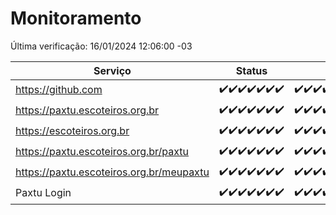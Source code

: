 # Monitoramento

Última verificação: 16/01/2024 12:06:00 -03

|Serviço|Status|Últimas 24h|
|---|---|---|
|https://github.com|<span title="2024-01-09: OK=23">✔️</span><span title="2024-01-10: OK=24">✔️</span><span title="2024-01-11: OK=24">✔️</span><span title="2024-01-12: OK=24">✔️</span><span title="2024-01-13: OK=24">✔️</span><span title="2024-01-14: OK=24">✔️</span><span title="2024-01-15: OK=15">✔️</span>|<span title="15/01/2024 12:06:00 -03 : 200">✔️</span><span title="15/01/2024 13:07:00 -03 : 200">✔️</span><span title="15/01/2024 14:04:00 -03 : 200">✔️</span><span title="15/01/2024 15:08:00 -03 : 200">✔️</span><span title="15/01/2024 16:03:00 -03 : 200">✔️</span><span title="15/01/2024 17:06:00 -03 : 200">✔️</span><span title="15/01/2024 18:04:00 -03 : 200">✔️</span><span title="15/01/2024 19:05:00 -03 : 200">✔️</span><span title="15/01/2024 20:06:00 -03 : 200">✔️</span><span title="15/01/2024 21:31:00 -03 : 200">✔️</span><span title="15/01/2024 22:49:00 -03 : 200">✔️</span><span title="15/01/2024 23:22:00 -03 : 200">✔️</span><span title="16/01/2024 00:07:00 -03 : 200">✔️</span><span title="16/01/2024 01:08:00 -03 : 200">✔️</span><span title="16/01/2024 02:06:00 -03 : 200">✔️</span><span title="16/01/2024 03:09:00 -03 : 200">✔️</span><span title="16/01/2024 04:06:00 -03 : 200">✔️</span><span title="16/01/2024 05:09:00 -03 : 200">✔️</span><span title="16/01/2024 06:06:00 -03 : 200">✔️</span><span title="16/01/2024 07:07:00 -03 : 200">✔️</span><span title="16/01/2024 08:04:00 -03 : 200">✔️</span><span title="16/01/2024 09:11:00 -03 : 200">✔️</span><span title="16/01/2024 10:09:00 -03 : 200">✔️</span><span title="16/01/2024 11:06:00 -03 : 200">✔️</span><span title="16/01/2024 12:06:00 -03 : 200">✔️</span>|
|https://paxtu.escoteiros.org.br|<span title="2024-01-09: OK=23">✔️</span><span title="2024-01-10: OK=24">✔️</span><span title="2024-01-11: OK=24">✔️</span><span title="2024-01-12: OK=24">✔️</span><span title="2024-01-13: OK=24">✔️</span><span title="2024-01-14: OK=24">✔️</span><span title="2024-01-15: OK=15">✔️</span>|<span title="15/01/2024 12:06:00 -03 : 200">✔️</span><span title="15/01/2024 13:07:00 -03 : 200">✔️</span><span title="15/01/2024 14:04:00 -03 : 200">✔️</span><span title="15/01/2024 15:08:00 -03 : 200">✔️</span><span title="15/01/2024 16:03:00 -03 : 200">✔️</span><span title="15/01/2024 17:06:00 -03 : 200">✔️</span><span title="15/01/2024 18:04:00 -03 : 200">✔️</span><span title="15/01/2024 19:05:00 -03 : 200">✔️</span><span title="15/01/2024 20:06:00 -03 : 200">✔️</span><span title="15/01/2024 21:31:00 -03 : 200">✔️</span><span title="15/01/2024 22:49:00 -03 : 200">✔️</span><span title="15/01/2024 23:22:00 -03 : 200">✔️</span><span title="16/01/2024 00:07:00 -03 : 200">✔️</span><span title="16/01/2024 01:08:00 -03 : 200">✔️</span><span title="16/01/2024 02:06:00 -03 : 200">✔️</span><span title="16/01/2024 03:09:00 -03 : 200">✔️</span><span title="16/01/2024 04:06:00 -03 : 200">✔️</span><span title="16/01/2024 05:09:00 -03 : 200">✔️</span><span title="16/01/2024 06:06:00 -03 : 200">✔️</span><span title="16/01/2024 07:07:00 -03 : 200">✔️</span><span title="16/01/2024 08:04:00 -03 : 200">✔️</span><span title="16/01/2024 09:11:00 -03 : 200">✔️</span><span title="16/01/2024 10:09:00 -03 : 200">✔️</span><span title="16/01/2024 11:06:00 -03 : 200">✔️</span><span title="16/01/2024 12:06:00 -03 : 200">✔️</span>|
|https://escoteiros.org.br|<span title="2024-01-09: OK=23">✔️</span><span title="2024-01-10: OK=24">✔️</span><span title="2024-01-11: OK=24">✔️</span><span title="2024-01-12: OK=24">✔️</span><span title="2024-01-13: OK=24">✔️</span><span title="2024-01-14: OK=24">✔️</span><span title="2024-01-15: OK=15">✔️</span>|<span title="15/01/2024 12:06:00 -03 : 200">✔️</span><span title="15/01/2024 13:07:00 -03 : 200">✔️</span><span title="15/01/2024 14:04:00 -03 : 200">✔️</span><span title="15/01/2024 15:08:00 -03 : 200">✔️</span><span title="15/01/2024 16:03:00 -03 : 200">✔️</span><span title="15/01/2024 17:06:00 -03 : 200">✔️</span><span title="15/01/2024 18:04:00 -03 : 200">✔️</span><span title="15/01/2024 19:05:00 -03 : 200">✔️</span><span title="15/01/2024 20:06:00 -03 : 200">✔️</span><span title="15/01/2024 21:31:00 -03 : 200">✔️</span><span title="15/01/2024 22:49:00 -03 : 200">✔️</span><span title="15/01/2024 23:22:00 -03 : 200">✔️</span><span title="16/01/2024 00:07:00 -03 : 200">✔️</span><span title="16/01/2024 01:08:00 -03 : 200">✔️</span><span title="16/01/2024 02:06:00 -03 : 200">✔️</span><span title="16/01/2024 03:09:00 -03 : 200">✔️</span><span title="16/01/2024 04:06:00 -03 : 200">✔️</span><span title="16/01/2024 05:09:00 -03 : 200">✔️</span><span title="16/01/2024 06:06:00 -03 : 200">✔️</span><span title="16/01/2024 07:07:00 -03 : 200">✔️</span><span title="16/01/2024 08:04:00 -03 : 200">✔️</span><span title="16/01/2024 09:11:00 -03 : 200">✔️</span><span title="16/01/2024 10:09:00 -03 : 200">✔️</span><span title="16/01/2024 11:06:00 -03 : 200">✔️</span><span title="16/01/2024 12:06:00 -03 : 200">✔️</span>|
|https://paxtu.escoteiros.org.br/paxtu|<span title="2024-01-09: OK=23">✔️</span><span title="2024-01-10: OK=24">✔️</span><span title="2024-01-11: OK=24">✔️</span><span title="2024-01-12: OK=24">✔️</span><span title="2024-01-13: OK=24">✔️</span><span title="2024-01-14: OK=24">✔️</span><span title="2024-01-15: OK=15">✔️</span>|<span title="15/01/2024 12:06:00 -03 : 200">✔️</span><span title="15/01/2024 13:07:00 -03 : 200">✔️</span><span title="15/01/2024 14:04:00 -03 : 200">✔️</span><span title="15/01/2024 15:08:00 -03 : 200">✔️</span><span title="15/01/2024 16:03:00 -03 : 200">✔️</span><span title="15/01/2024 17:06:00 -03 : 200">✔️</span><span title="15/01/2024 18:04:00 -03 : 200">✔️</span><span title="15/01/2024 19:05:00 -03 : 200">✔️</span><span title="15/01/2024 20:06:00 -03 : 200">✔️</span><span title="15/01/2024 21:31:00 -03 : 200">✔️</span><span title="15/01/2024 22:49:00 -03 : 200">✔️</span><span title="15/01/2024 23:22:00 -03 : 200">✔️</span><span title="16/01/2024 00:07:00 -03 : 200">✔️</span><span title="16/01/2024 01:08:00 -03 : 200">✔️</span><span title="16/01/2024 02:06:00 -03 : 200">✔️</span><span title="16/01/2024 03:09:00 -03 : 200">✔️</span><span title="16/01/2024 04:06:00 -03 : 200">✔️</span><span title="16/01/2024 05:09:00 -03 : 200">✔️</span><span title="16/01/2024 06:06:00 -03 : 200">✔️</span><span title="16/01/2024 07:07:00 -03 : 200">✔️</span><span title="16/01/2024 08:04:00 -03 : 200">✔️</span><span title="16/01/2024 09:11:00 -03 : 200">✔️</span><span title="16/01/2024 10:09:00 -03 : 200">✔️</span><span title="16/01/2024 11:06:00 -03 : 200">✔️</span><span title="16/01/2024 12:06:00 -03 : 200">✔️</span>|
|https://paxtu.escoteiros.org.br/meupaxtu|<span title="2024-01-09: OK=23">✔️</span><span title="2024-01-10: OK=24">✔️</span><span title="2024-01-11: OK=24">✔️</span><span title="2024-01-12: OK=24">✔️</span><span title="2024-01-13: OK=24">✔️</span><span title="2024-01-14: OK=24">✔️</span><span title="2024-01-15: OK=15">✔️</span>|<span title="15/01/2024 12:06:00 -03 : 200">✔️</span><span title="15/01/2024 13:07:00 -03 : 200">✔️</span><span title="15/01/2024 14:04:00 -03 : 200">✔️</span><span title="15/01/2024 15:08:00 -03 : 200">✔️</span><span title="15/01/2024 16:03:00 -03 : 200">✔️</span><span title="15/01/2024 17:06:00 -03 : 200">✔️</span><span title="15/01/2024 18:04:00 -03 : 200">✔️</span><span title="15/01/2024 19:05:00 -03 : 200">✔️</span><span title="15/01/2024 20:06:00 -03 : 200">✔️</span><span title="15/01/2024 21:31:00 -03 : 200">✔️</span><span title="15/01/2024 22:49:00 -03 : 200">✔️</span><span title="15/01/2024 23:22:00 -03 : 200">✔️</span><span title="16/01/2024 00:07:00 -03 : 200">✔️</span><span title="16/01/2024 01:08:00 -03 : 200">✔️</span><span title="16/01/2024 02:06:00 -03 : 200">✔️</span><span title="16/01/2024 03:09:00 -03 : 200">✔️</span><span title="16/01/2024 04:06:00 -03 : 200">✔️</span><span title="16/01/2024 05:09:00 -03 : 200">✔️</span><span title="16/01/2024 06:06:00 -03 : 200">✔️</span><span title="16/01/2024 07:07:00 -03 : 200">✔️</span><span title="16/01/2024 08:04:00 -03 : 200">✔️</span><span title="16/01/2024 09:11:00 -03 : 200">✔️</span><span title="16/01/2024 10:09:00 -03 : 200">✔️</span><span title="16/01/2024 11:06:00 -03 : 200">✔️</span><span title="16/01/2024 12:06:00 -03 : 200">✔️</span>|
|Paxtu Login|<span title="2024-01-09: OK=23">✔️</span><span title="2024-01-10: OK=24">✔️</span><span title="2024-01-11: OK=24">✔️</span><span title="2024-01-12: OK=24">✔️</span><span title="2024-01-13: OK=24">✔️</span><span title="2024-01-14: OK=24">✔️</span><span title="2024-01-15: OK=15">✔️</span>|<span title="15/01/2024 12:06:00 -03 : 200">✔️</span><span title="15/01/2024 13:07:00 -03 : 200">✔️</span><span title="15/01/2024 14:04:00 -03 : 200">✔️</span><span title="15/01/2024 15:08:00 -03 : 200">✔️</span><span title="15/01/2024 16:03:00 -03 : 200">✔️</span><span title="15/01/2024 17:06:00 -03 : 200">✔️</span><span title="15/01/2024 18:04:00 -03 : 200">✔️</span><span title="15/01/2024 19:05:00 -03 : 200">✔️</span><span title="15/01/2024 20:06:00 -03 : 200">✔️</span><span title="15/01/2024 21:31:00 -03 : 200">✔️</span><span title="15/01/2024 22:49:00 -03 : 200">✔️</span><span title="15/01/2024 23:22:00 -03 : 200">✔️</span><span title="16/01/2024 00:07:00 -03 : 200">✔️</span><span title="16/01/2024 01:08:00 -03 : 200">✔️</span><span title="16/01/2024 02:06:00 -03 : 200">✔️</span><span title="16/01/2024 03:09:00 -03 : 200">✔️</span><span title="16/01/2024 04:06:00 -03 : 200">✔️</span><span title="16/01/2024 05:09:00 -03 : 200">✔️</span><span title="16/01/2024 06:06:00 -03 : 200">✔️</span><span title="16/01/2024 07:07:00 -03 : 200">✔️</span><span title="16/01/2024 08:04:00 -03 : 200">✔️</span><span title="16/01/2024 09:11:00 -03 : 200">✔️</span><span title="16/01/2024 10:09:00 -03 : 200">✔️</span><span title="16/01/2024 11:06:00 -03 : 200">✔️</span><span title="16/01/2024 12:06:00 -03 : 200">✔️</span>|
